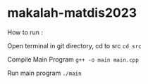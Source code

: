 # makalah-matdis2023

How to run :

Open terminal in git directory, cd to src
`cd src`

Compile Main Program
`g++ -o main main.cpp`

Run main program
`./main`
